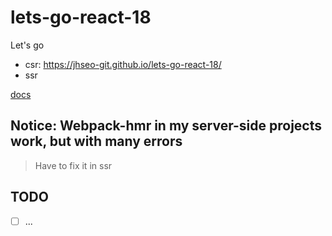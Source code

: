 # lets-go-react-18

Let's go

- csr: https://jhseo-git.github.io/lets-go-react-18/
- ssr

[docs](./docs/getting-started.md)

## Notice: Webpack-hmr in my server-side projects work, but with many errors

> Have to fix it in ssr

## TODO

- [ ] ...
